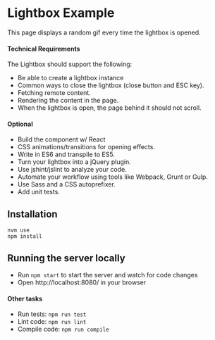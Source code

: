 # Lightbox Example

This page displays a random gif every time the lightbox is opened.

#### Technical Requirements

The Lightbox should support the following:

- Be able to create a lightbox instance
- Common ways to close the lightbox (close button and ESC key).
- Fetching remote content.
- Rendering the content in the page.
- When the lightbox is open, the page behind it should not scroll.

#### Optional
- Build the component w/ React
- CSS animations/transitions for opening effects.
- Write in ES6 and transpile to ES5.
- Turn your lightbox into a jQuery plugin.
- Use jshint/jslint to analyze your code.
- Automate your workflow using tools like Webpack, Grunt or Gulp.
- Use Sass and a CSS autoprefixer.
- Add unit tests.


## Installation

```
nvm use
npm install
```

## Running the server locally

* Run `npm start` to start the server and watch for code changes
* Open http://localhost:8080/ in your browser

#### Other tasks

* Run tests: `npm run test`
* Lint code: `npm run lint`
* Compile code: `npm run compile`
